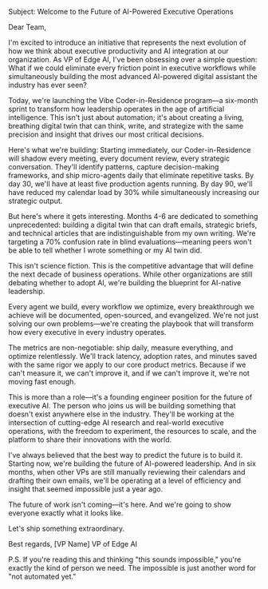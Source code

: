 Subject: Welcome to the Future of AI-Powered Executive Operations

Dear Team,

I'm excited to introduce an initiative that represents the next evolution of how we think about executive productivity and AI integration at our organization. As VP of Edge AI, I've been obsessing over a simple question: What if we could eliminate every friction point in executive workflows while simultaneously building the most advanced AI-powered digital assistant the industry has ever seen?

Today, we're launching the Vibe Coder-in-Residence program—a six-month sprint to transform how leadership operates in the age of artificial intelligence. This isn't just about automation; it's about creating a living, breathing digital twin that can think, write, and strategize with the same precision and insight that drives our most critical decisions.

Here's what we're building: Starting immediately, our Coder-in-Residence will shadow every meeting, every document review, every strategic conversation. They'll identify patterns, capture decision-making frameworks, and ship micro-agents daily that eliminate repetitive tasks. By day 30, we'll have at least five production agents running. By day 90, we'll have reduced my calendar load by 30% while simultaneously increasing our strategic output.

But here's where it gets interesting. Months 4-6 are dedicated to something unprecedented: building a digital twin that can draft emails, strategic briefs, and technical articles that are indistinguishable from my own writing. We're targeting a 70% confusion rate in blind evaluations—meaning peers won't be able to tell whether I wrote something or my AI twin did.

This isn't science fiction. This is the competitive advantage that will define the next decade of business operations. While other organizations are still debating whether to adopt AI, we're building the blueprint for AI-native leadership.

Every agent we build, every workflow we optimize, every breakthrough we achieve will be documented, open-sourced, and evangelized. We're not just solving our own problems—we're creating the playbook that will transform how every executive in every industry operates.

The metrics are non-negotiable: ship daily, measure everything, and optimize relentlessly. We'll track latency, adoption rates, and minutes saved with the same rigor we apply to our core product metrics. Because if we can't measure it, we can't improve it, and if we can't improve it, we're not moving fast enough.

This is more than a role—it's a founding engineer position for the future of executive AI. The person who joins us will be building something that doesn't exist anywhere else in the industry. They'll be working at the intersection of cutting-edge AI research and real-world executive operations, with the freedom to experiment, the resources to scale, and the platform to share their innovations with the world.

I've always believed that the best way to predict the future is to build it. Starting now, we're building the future of AI-powered leadership. And in six months, when other VPs are still manually reviewing their calendars and drafting their own emails, we'll be operating at a level of efficiency and insight that seemed impossible just a year ago.

The future of work isn't coming—it's here. And we're going to show everyone exactly what it looks like.

Let's ship something extraordinary.

Best regards,
[VP Name]
VP of Edge AI

P.S. If you're reading this and thinking "this sounds impossible," you're exactly the kind of person we need. The impossible is just another word for "not automated yet."

